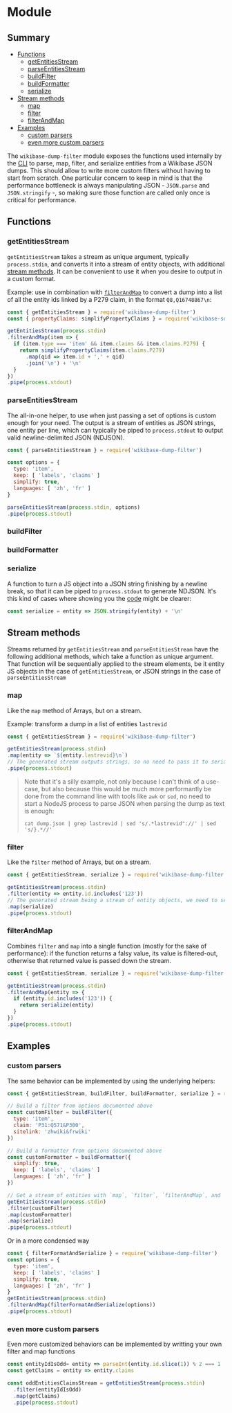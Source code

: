 # Module

## Summary

<!-- START doctoc generated TOC please keep comment here to allow auto update -->
<!-- DON'T EDIT THIS SECTION, INSTEAD RE-RUN doctoc TO UPDATE -->


- [Functions](#functions)
  - [getEntitiesStream](#getentitiesstream)
  - [parseEntitiesStream](#parseentitiesstream)
  - [buildFilter](#buildfilter)
  - [buildFormatter](#buildformatter)
  - [serialize](#serialize)
- [Stream methods](#stream-methods)
  - [map](#map)
  - [filter](#filter)
  - [filterAndMap](#filterandmap)
- [Examples](#examples)
  - [custom parsers](#custom-parsers)
  - [even more custom parsers](#even-more-custom-parsers)

<!-- END doctoc generated TOC please keep comment here to allow auto update -->

The `wikibase-dump-filter` module exposes the functions used internally by the [CLI](https://github.com/maxlath/wikibase-dump-filter/blob/main/docs/cli.md) to parse, map, filter, and serialize entities from a Wikibase JSON dumps. This should allow to write more custom filters without having to start from scratch. One particular concern to keep in mind is that the performance bottleneck is always manipulating JSON - `JSON.parse` and `JSON.stringify` -, so making sure those function are called only once is critical for performance.

## Functions
### getEntitiesStream
`getEntitiesStream` takes a stream as unique argument, typically `process.stdin`, and converts it into a stream of entity objects, with additional [stream methods](#stream-methods). It can be convenient to use it when you desire to output in a custom format.

Example: use in combination with [`filterAndMap`](#filterAndMap) to convert a dump into a list of all the entity ids linked by a P279 claim, in the format `Q8,Q16748867\n`:
```js
const { getEntitiesStream } = require('wikibase-dump-filter')
const { propertyClaims: simplifyPropertyClaims } = require('wikibase-sdk').simplify

getEntitiesStream(process.stdin)
.filterAndMap(item => {
  if (item.type === 'item' && item.claims && item.claims.P279) {
    return simplifyPropertyClaims(item.claims.P279)
      .map(qid => item.id + ',' + qid)
      .join('\n') + '\n'
  }
})
.pipe(process.stdout)
```

### parseEntitiesStream
The all-in-one helper, to use when just passing a set of options is custom enough for your need. The output is a stream of entities as JSON strings, one entity per line, which can typically be piped to `process.stdout` to output valid newline-delimited JSON (NDJSON).

```js
const { parseEntitiesStream } = require('wikibase-dump-filter')

const options = {
  type: 'item',
  keep: [ 'labels', 'claims' ]
  simplify: true,
  languages: [ 'zh', 'fr' ]
}

parseEntitiesStream(process.stdin, options)
.pipe(process.stdout)
```

### buildFilter
### buildFormatter
### serialize
A function to turn a JS object into a JSON string finishing by a newline break, so that it can be piped to `process.stdout` to generate NDJSON. It's this kind of cases where showing you the [code](https://github.com/maxlath/wikibase-dump-filter/blob/master/lib/serialize_entity.js) might be clearer:
```js
const serialize = entity => JSON.stringify(entity) + '\n'
```

## Stream methods
Streams returned by `getEntitiesStream` and `parseEntitiesStream` have the following additional methods, which take a function as unique argument. That function will be sequentially applied to the stream elements, be it entity JS objects in the case of `getEntitiesStream`, or JSON strings in the case of `parseEntitiesStream`

### map
Like the `map` method of Arrays, but on a stream.

Example: transform a dump in a list of entities `lastrevid`
```js
const { getEntitiesStream } = require('wikibase-dump-filter')

getEntitiesStream(process.stdin)
.map(entity => `${entity.lastrevid}\n`)
// The generated stream outputs strings, so no need to pass it to serialize
.pipe(process.stdout)
```
> Note that it's a silly example, not only because I can't think of a use-case, but also because this would be much more performantly be done from the command line with tools like `awk` or `sed`, no need to start a NodeJS process to parse JSON when parsing the dump as text is enough:
>
> `cat dump.json | grep lastrevid | sed 's/.*lastrevid"://' | sed 's/}.*//'`

### filter
Like the `filter` method of Arrays, but on a stream.

```js
const { getEntitiesStream, serialize } = require('wikibase-dump-filter')

getEntitiesStream(process.stdin)
.filter(entity => entity.id.includes('123'))
// The generated stream being a stream of entity objects, we need to serialize the results, that is, not convert it to newline-delimited JSON
.map(serialize)
.pipe(process.stdout)
```

### filterAndMap
Combines `filter` and `map` into a single function (mostly for the sake of performance): if the function returns a falsy value, its value is filtered-out, otherwise that returned value is passed down the stream.

```js
const { getEntitiesStream, serialize } = require('wikibase-dump-filter')

getEntitiesStream(process.stdin)
.filterAndMap(entity => {
  if (entity.id.includes('123')) {
    return serialize(entity)
  }
})
.pipe(process.stdout)
```

## Examples
### custom parsers
The same behavior can be implemented by using the underlying helpers:
```js
const { getEntitiesStream, buildFilter, buildFormatter, serialize } = require('wikibase-dump-filter')

// Build a filter from options documented above
const customFilter = buildFilter({
  type: 'item',
  claim: 'P31:Q571&P300',
  sitelink: 'zhwiki&frwiki'
})

// Build a formatter from options documented above
const customFormatter = buildFormatter({
  simplify: true,
  keep: [ 'labels', 'claims' ]
  languages: [ 'zh', 'fr' ]
})

// Get a stream of entities with `map`, `filter`, `filterAndMap`, and `tap` methods
getEntitiesStream(process.stdin)
.filter(customFilter)
.map(customFormatter)
.map(serialize)
.pipe(process.stdout)
```

Or in a more condensed way
```js
const { filterFormatAndSerialize } = require('wikibase-dump-filter')
const options = {
  type: 'item',
  keep: [ 'labels', 'claims' ]
  simplify: true,
  languages: [ 'zh', 'fr' ]
}
getEntitiesStream(process.stdin)
.filterAndMap(filterFormatAndSerialize(options))
.pipe(process.stdout)
```

### even more custom parsers

Even more customized behaviors can be implemented by writting your own filter and map functions
```js
const entityIdIsOdd= entity => parseInt(entity.id.slice(1)) % 2 === 1
const getClaims = entity => entity.claims

const oddEntitiesClaimsStream = getEntitiesStream(process.stdin)
  .filter(entityIdIsOdd)
  .map(getClaims)
  .pipe(process.stdout)
```
